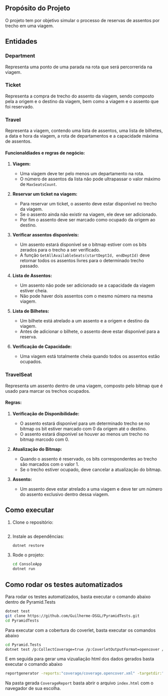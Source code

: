 ## **Propósito do Projeto**
O projeto tem por objetivo simular o processo de reservas de assentos por trecho em uma viagem.

## **Entidades** 

### **Department**
       
Representa uma ponto de uma parada na rota que será percorrerida na viagem.

### **Ticket**

Representa a compra de trecho do assento da viagem, sendo composto pela a origem e o destino da viagem, bem como a viagem e o assento que foi reservado.

### Travel

Representa a viagem, contendo uma lista de assentos, uma lista de bilhetes, a data e hora da viagem, a rota de departamentos e a capacidade máxima de assentos.

#### Funcionaldiades e regras de negócio:
1. **Viagem:**
   - Uma viagem deve ter pelo menos um departamento na rota.
   - O número de assentos da lista não pode ultrapassar o valor máximo de ```MaxSeatsCount```.

2. **Reservar um ticket na viagem:**
   - Para reservar um ticket, o assento deve estar disponível no trecho da viagem.
   - Se o assento ainda não existir na viagem, ele deve ser adicionado.
   - Por fim o assento deve ser marcado como ocupado da origem ao destino.

3. **Verificar assentos disponíveis:**
   - Um assento estará disponível se o bitmap estiver com os bits zerados para o trecho a ser verificado.
   - A função `GetAllAvailableSeats(startDeptId, endDeptId)` deve retornar todos os assentos livres para o determinado trecho passado.

4. **Lista de Assentos:**
   - Um assento não pode ser adicionado se a capacidade da viagem estiver cheia.
   - Não pode haver dois assentos com o mesmo número na mesma viagem.

5. **Lista de Bilhetes:**
   - Um bilhete está atrelado a um assento e a origem e destino da viagem.
   - Antes de adicionar o bilhete, o assento deve estar disponível para a reserva.

6. **Verificação de Capacidade:**
   - Uma viagem está totalmente cheia quando todos os assentos estão ocupados.

### TravelSeat
Representa um assento dentro de uma viagem, composto pelo bitmap que é usado para marcar os trechos ocupados.

#### Regras:
1. **Verificação de Disponibilidade:**
   - O assento estará disponível para um determinado trecho se no bitmap os bit estiver marcado com 0 da origem até o destino.
   - O assento estará disponível se houver ao menos um trecho no bitmap marcodo com 0.

2. **Atualização do Bitmap:**
   - Quando o assento é reservado, os bits correspondentes ao trecho são marcados com o valor 1.
   - Se o trecho estiver ocupado, deve cancelar a atualização do bitmap.

3. **Assento:**
   - Um assento deve estar atrelado a uma viagem e deve ter um número do assento exclusivo dentro dessa viagem.

## **Como executar**

1. Clone o repositório:
   ```bash
   
   ```
2. Instale as dependências:
   ```bash
   dotnet restore
   ```
3. Rode o projeto: 
   ```bash
   cd ConsoleApp
   dotnet run
   ```

## **Como rodar os testes automatizados**
   
   Para rodar os testes automatizados, basta executar o comando abaixo dentro de Pyramid.Tests

   ```bash 
   dotnet test 
   git clone https://github.com/Guilherme-DSGL/PyramidTests.git
   cd PyramidTests
   ```

   Para executar com a cobertura do coverlet, basta executar os comandos abaixo

   ```bash
   cd Pyramid.Tests
   dotnet test /p:CollectCoverage=true /p:CoverletOutputFormat=opencover /p:CoverletOutput=./coverage/ 
   ```

   E em seguida para gerar uma vizualiação html dos dados gerados basta executar o comando abaixo

   ```bash
   reportgenerator -reports:"coverage/coverage.opencover.xml" -targetdir:"TestResults/CoverageReport" -reporttypes:Html
   ```

   Na pasta gerada ```CoverageReport``` basta abrir o arquivo ```index.html``` com o navegador de sua escolha.

   